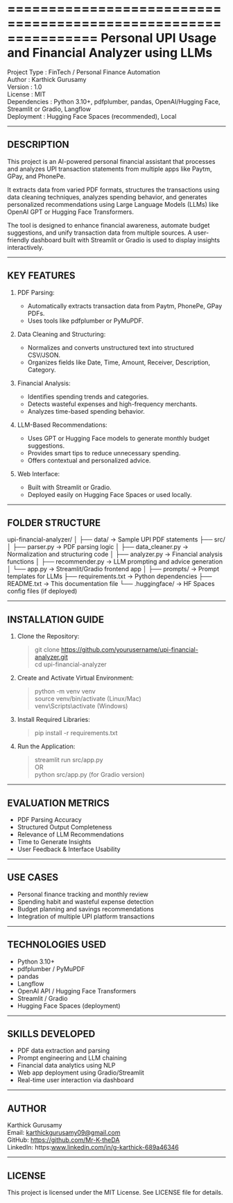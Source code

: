 ===============================================================
Personal UPI Usage and Financial Analyzer using LLMs
===============================================================

Project Type : FinTech / Personal Finance Automation  
Author       : Karthick Gurusamy  
Version      : 1.0  
License      : MIT  
Dependencies : Python 3.10+, pdfplumber, pandas, OpenAI/Hugging Face, Streamlit or Gradio, Langflow  
Deployment   : Hugging Face Spaces (recommended), Local

---------------------------------------------------------------
DESCRIPTION
---------------------------------------------------------------

This project is an AI-powered personal financial assistant that processes and analyzes UPI transaction statements from multiple apps like Paytm, GPay, and PhonePe.

It extracts data from varied PDF formats, structures the transactions using data cleaning techniques, analyzes spending behavior, and generates personalized recommendations using Large Language Models (LLMs) like OpenAI GPT or Hugging Face Transformers.

The tool is designed to enhance financial awareness, automate budget suggestions, and unify transaction data from multiple sources. A user-friendly dashboard built with Streamlit or Gradio is used to display insights interactively.

---------------------------------------------------------------
KEY FEATURES
---------------------------------------------------------------

1. PDF Parsing:
   - Automatically extracts transaction data from Paytm, PhonePe, GPay PDFs.
   - Uses tools like pdfplumber or PyMuPDF.

2. Data Cleaning and Structuring:
   - Normalizes and converts unstructured text into structured CSV/JSON.
   - Organizes fields like Date, Time, Amount, Receiver, Description, Category.

3. Financial Analysis:
   - Identifies spending trends and categories.
   - Detects wasteful expenses and high-frequency merchants.
   - Analyzes time-based spending behavior.

4. LLM-Based Recommendations:
   - Uses GPT or Hugging Face models to generate monthly budget suggestions.
   - Provides smart tips to reduce unnecessary spending.
   - Offers contextual and personalized advice.

5. Web Interface:
   - Built with Streamlit or Gradio.
   - Deployed easily on Hugging Face Spaces or used locally.

---------------------------------------------------------------
FOLDER STRUCTURE
---------------------------------------------------------------

upi-financial-analyzer/
│
├── data/                       -> Sample UPI PDF statements
├── src/
│   ├── parser.py               -> PDF parsing logic
│   ├── data_cleaner.py         -> Normalization and structuring code
│   ├── analyzer.py             -> Financial analysis functions
│   ├── recommender.py          -> LLM prompting and advice generation
│   └── app.py                  -> Streamlit/Gradio frontend app
│
├── prompts/                   -> Prompt templates for LLMs
├── requirements.txt           -> Python dependencies
├── README.txt                 -> This documentation file
└── .huggingface/              -> HF Spaces config files (if deployed)

---------------------------------------------------------------
INSTALLATION GUIDE
---------------------------------------------------------------

1. Clone the Repository:
   > git clone https://github.com/yourusername/upi-financial-analyzer.git  
   > cd upi-financial-analyzer

2. Create and Activate Virtual Environment:
   > python -m venv venv  
   > source venv/bin/activate     (Linux/Mac)  
   > venv\Scripts\activate        (Windows)

3. Install Required Libraries:
   > pip install -r requirements.txt

4. Run the Application:
   > streamlit run src/app.py  
   OR  
   > python src/app.py (for Gradio version)

---------------------------------------------------------------
EVALUATION METRICS
---------------------------------------------------------------

- PDF Parsing Accuracy  
- Structured Output Completeness  
- Relevance of LLM Recommendations  
- Time to Generate Insights  
- User Feedback & Interface Usability

---------------------------------------------------------------
USE CASES
---------------------------------------------------------------

- Personal finance tracking and monthly review
- Spending habit and wasteful expense detection
- Budget planning and savings recommendations
- Integration of multiple UPI platform transactions

---------------------------------------------------------------
TECHNOLOGIES USED
---------------------------------------------------------------

- Python 3.10+
- pdfplumber / PyMuPDF
- pandas
- Langflow
- OpenAI API / Hugging Face Transformers
- Streamlit / Gradio
- Hugging Face Spaces (deployment)

---------------------------------------------------------------
SKILLS DEVELOPED
---------------------------------------------------------------

- PDF data extraction and parsing
- Prompt engineering and LLM chaining
- Financial data analytics using NLP
- Web app deployment using Gradio/Streamlit
- Real-time user interaction via dashboard

---------------------------------------------------------------
AUTHOR
---------------------------------------------------------------

Karthick Gurusamy  
Email: karthickgurusamy09@gmail.com  
GitHub: https://github.com/Mr-K-theDA  
LinkedIn: https:www.linkedin.com/in/g-karthick-689a46346

---------------------------------------------------------------
LICENSE
---------------------------------------------------------------

This project is licensed under the MIT License. See LICENSE file for details.
